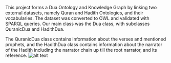 This project forms a Dua Ontology and Knowledge Graph by linking two external datasets, namely Quran and Hadith Ontologies, and their vocabularies. The dataset was converted to OWL and validated with SPARQL queries.
Our main class was the Dua class, with subclasses QuranicDua and HadithDua.

The QuranicDua class contains information about the verses and mentioned prophets, and the HadithDua class contains information about the narrator of the Hadith including the narrator chain up till the root narrator, and its reference.
![alt text](https://github.com/safazaidmalik/Dua_Knowledge_Graph/readme_media/concept_model.png?raw=true)
